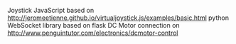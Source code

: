 Joystick JavaScript based on http://jeromeetienne.github.io/virtualjoystick.js/examples/basic.html
python WebSocket library based on flask 
DC Motor connection on http://www.penguintutor.com/electronics/dcmotor-control